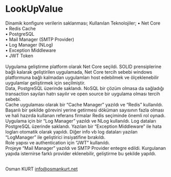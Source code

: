 # LookUpValue
Dinamik konfigure verilerin saklanması;
Kullanılan Teknolojiler;
•	Net Core <br/>
•	Redis Cache <br/>
•	PostgreSQL <br/>
•	Mail Manager (SMTP Provider) <br/>
•	Log Manager (NLog) <br/>
•	Exception Middleware <br/>
•	JWT Token <br/><br/>
Uygulama geliştirme platform olarak Net Core seçildi. SOLID prensiplerine bağlı kalarak geliştirilen uygulamada, Net Core tercih sebebi windows platformuna bağlı kalmadan uygulamları host edebilmek ve ölçeklenebilir uygulamlar geliştirmek için seçilmiştir.<br/>
Data, PostgreSQL üzerinde saklandı. NoSQL bir çözüm olmasa da sağladığı transaction sayıları hatrı sayılır ve open source bir uygulama olması tercih sebebi.<br/>
Cache uygulaması olarak bir “Cache Manager” yazıldı ve “Redis” kullanıldı. Başarılı bir şekilde görevini yerine getirmesi döküman sayısının fazla olması ve hali hazırda kullanan referans firmalar Redis seçiminde önemli rol oynadı.<br/>
Uygulama için bir “Log Manager” yazıldı ve NLog kullanıldı. Log dataları PostgreSQL üzerinde saklandı. Yazılan bir “Exception Middleware” ile hata logları otomatik olarak yapıldı. Diğer info vb log dataları yazılan “LogManager” ile geliştirici insiyatifine bırakıldı.<br/>
Role yapısı ve authentication için “JWT” kullanıldı.<br/>
Projeye “Mail Manager” yazıldı ve SMTP Provider entegre edildi. Kurgulanan yapıda isternirse farklı provider eklenebilir,  geliştirme bu şekilde yapıldı.<br/><br/>

Osman KURT
info@osmankurt.net

